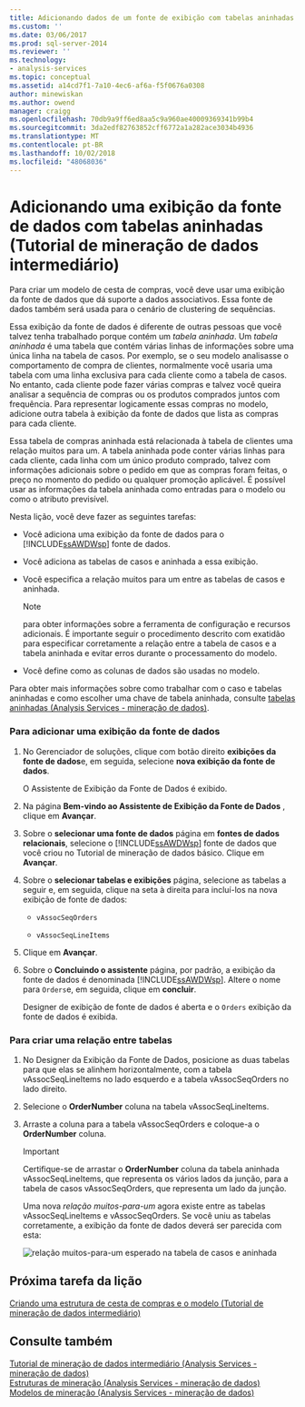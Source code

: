 ```yaml
---
title: Adicionando dados de um fonte de exibição com tabelas aninhadas (Tutorial de mineração de dados intermediário) | Microsoft Docs
ms.custom: ''
ms.date: 03/06/2017
ms.prod: sql-server-2014
ms.reviewer: ''
ms.technology:
- analysis-services
ms.topic: conceptual
ms.assetid: a14cd7f1-7a10-4ec6-af6a-f5f0676a0308
author: minewiskan
ms.author: owend
manager: craigg
ms.openlocfilehash: 70db9a9ff6ed8aa5c9a960ae40009369341b99b4
ms.sourcegitcommit: 3da2edf82763852cff6772a1a282ace3034b4936
ms.translationtype: MT
ms.contentlocale: pt-BR
ms.lasthandoff: 10/02/2018
ms.locfileid: "48068036"
---
```

# <a name="adding-a-data-source-view-with-nested-tables-intermediate-data-mining-tutorial"></a>Adicionando uma exibição da fonte de dados com tabelas aninhadas (Tutorial de mineração de dados intermediário)
  Para criar um modelo de cesta de compras, você deve usar uma exibição da fonte de dados que dá suporte a dados associativos. Essa fonte de dados também será usada para o cenário de clustering de sequências.  
  
 Essa exibição da fonte de dados é diferente de outras pessoas que você talvez tenha trabalhado porque contém um *tabela aninhada*. Um *tabela aninhada* é uma tabela que contém várias linhas de informações sobre uma única linha na tabela de casos. Por exemplo, se o seu modelo analisasse o comportamento de compra de clientes, normalmente você usaria uma tabela com uma linha exclusiva para cada cliente como a tabela de casos. No entanto, cada cliente pode fazer várias compras e talvez você queira analisar a sequência de compras ou os produtos comprados juntos com frequência. Para representar logicamente essas compras no modelo, adicione outra tabela à exibição da fonte de dados que lista as compras para cada cliente.  
  
 Essa tabela de compras aninhada está relacionada à tabela de clientes uma relação muitos para um. A tabela aninhada pode conter várias linhas para cada cliente, cada linha com um único produto comprado, talvez com informações adicionais sobre o pedido em que as compras foram feitas, o preço no momento do pedido ou qualquer promoção aplicável. É possível usar as informações da tabela aninhada como entradas para o modelo ou como o atributo previsível.  
  
 Nesta lição, você deve fazer as seguintes tarefas:  
  
-   Você adiciona uma exibição da fonte de dados para o [!INCLUDE[ssAWDWsp](../includes/ssawdwsp-md.md)] fonte de dados.  
  
-   Você adiciona as tabelas de casos e aninhada a essa exibição.  
  
-   Você especifica a relação muitos para um entre as tabelas de casos e aninhada.  
  
    > [!NOTE]  
    >  para obter informações sobre a ferramenta de configuração e recursos adicionais. É importante seguir o procedimento descrito com exatidão para especificar corretamente a relação entre a tabela de casos e a tabela aninhada e evitar erros durante o processamento do modelo.  
  
-   Você define como as colunas de dados são usadas no modelo.  
  
 Para obter mais informações sobre como trabalhar com o caso e tabelas aninhadas e como escolher uma chave de tabela aninhada, consulte [tabelas aninhadas &#40;Analysis Services - mineração de dados&#41;](../../2014/analysis-services/data-mining/nested-tables-analysis-services-data-mining.md).  
  
### <a name="to-add-a-data-source-view"></a>Para adicionar uma exibição da fonte de dados  
  
1.  No Gerenciador de soluções, clique com botão direito **exibições da fonte de dados**e, em seguida, selecione **nova exibição da fonte de dados**.  
  
     O Assistente de Exibição da Fonte de Dados é exibido.  
  
2.  Na página **Bem-vindo ao Assistente de Exibição da Fonte de Dados** , clique em **Avançar**.  
  
3.  Sobre o **selecionar uma fonte de dados** página em **fontes de dados relacionais**, selecione o [!INCLUDE[ssAWDWsp](../includes/ssawdwsp-md.md)] fonte de dados que você criou no Tutorial de mineração de dados básico. Clique em **Avançar**.  
  
4.  Sobre o **selecionar tabelas e exibições** página, selecione as tabelas a seguir e, em seguida, clique na seta à direita para incluí-los na nova exibição de fonte de dados:  
  
    -   `vAssocSeqOrders`  
  
    -   `vAssocSeqLineItems`  
  
5.  Clique em **Avançar**.  
  
6.  Sobre o **Concluindo o assistente** página, por padrão, a exibição da fonte de dados é denominada [!INCLUDE[ssAWDWsp](../includes/ssawdwsp-md.md)]. Altere o nome para `Orders`e, em seguida, clique em **concluir**.  
  
     Designer de exibição de fonte de dados é aberta e o `Orders` exibição da fonte de dados é exibida.  
  
### <a name="to-create-a-relationship-between-tables"></a>Para criar uma relação entre tabelas  
  
1.  No Designer da Exibição da Fonte de Dados, posicione as duas tabelas para que elas se alinhem horizontalmente, com a tabela vAssocSeqLineItems no lado esquerdo e a tabela vAssocSeqOrders no lado direito.  
  
2.  Selecione o **OrderNumber** coluna na tabela vAssocSeqLineItems.  
  
3.  Arraste a coluna para a tabela vAssocSeqOrders e coloque-a o **OrderNumber** coluna.  
  
    > [!IMPORTANT]  
    >  Certifique-se de arrastar o **OrderNumber** coluna da tabela aninhada vAssocSeqLineItems, que representa os vários lados da junção, para a tabela de casos vAssocSeqOrders, que representa um lado da junção.  
  
     Uma nova *relação muitos-para-um* agora existe entre as tabelas vAssocSeqLineItems e vAssocSeqOrders. Se você uniu as tabelas corretamente, a exibição da fonte de dados deverá ser parecida com esta:  
  
     ![relação muitos-para-um esperado na tabela de casos e aninhada](../../2014/tutorials/media/dsv-nestedjoin-illustration.gif "relação muitos-para-um esperado na tabela de casos e aninhada")  
  
## <a name="next-task-in-lesson"></a>Próxima tarefa da lição  
 [Criando uma estrutura de cesta de compras e o modelo &#40;Tutorial de mineração de dados intermediário&#41;](../../2014/tutorials/creating-a-market-basket-structure-and-model-intermediate-data-mining-tutorial.md)  
  
## <a name="see-also"></a>Consulte também  
 [Tutorial de mineração de dados intermediário &#40;Analysis Services - mineração de dados&#41;](../../2014/tutorials/intermediate-data-mining-tutorial-analysis-services-data-mining.md)   
 [Estruturas de mineração &#40;Analysis Services - mineração de dados&#41;](../../2014/analysis-services/data-mining/mining-structures-analysis-services-data-mining.md)   
 [Modelos de mineração &#40;Analysis Services - mineração de dados&#41;](../../2014/analysis-services/data-mining/mining-models-analysis-services-data-mining.md)  
  
  
